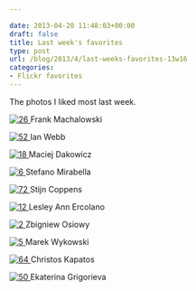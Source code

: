 ```yaml
---

date: 2013-04-20 11:48:03+00:00
draft: false
title: Last week's favorites
type: post
url: /blog/2013/4/last-weeks-favorites-13w16
categories:
- Flickr favorites
---
```


The photos I liked most last week.

[![26](http://farm9.staticflickr.com/8380/8633659883_8e16ff3016_b.jpg)
](http://www.flickr.com/photos/44528126@N03/8633659883)
Frank Machalowski





[![52](http://farm9.staticflickr.com/8526/8644487219_5db4115a50_b.jpg)
](http://www.flickr.com/photos/30427198@N00/8644487219)
Ian Webb





[![18](http://farm9.staticflickr.com/8236/8397514777_25f05b60b3_b.jpg)
](http://www.flickr.com/photos/68898571@N00/8397514777)
Maciej Dakowicz





[![6](http://farm9.staticflickr.com/8116/8651762930_09c069c726_b.jpg)
](http://www.flickr.com/photos/81960417@N04/8651762930)
Stefano Mirabella





[![72](http://farm9.staticflickr.com/8540/8649324892_05d39f02a7_b.jpg)
](http://www.flickr.com/photos/62806720@N00/8649324892)
Stijn Coppens





[![12](http://farm9.staticflickr.com/8115/8656497816_3f7e20e415_b.jpg)
](http://www.flickr.com/photos/54876798@N02/8656497816)
Lesley Ann Ercolano





[![2](http://farm9.staticflickr.com/8524/8648643152_e2ca7de459_b.jpg)
](http://www.flickr.com/photos/30382413@N08/8648643152)
Zbigniew Osiowy





[![5](http://farm3.staticflickr.com/2635/3895121407_5b0742904f_b.jpg)
](http://www.flickr.com/photos/8975701@N07/3895121407)
Marek Wykowski





[![64](http://farm9.staticflickr.com/8398/8648152636_b93d8d525b_b.jpg)
](http://www.flickr.com/photos/58897187@N02/8648152636)
Christos Kapatos





[![50](http://farm9.staticflickr.com/8391/8644040323_728030969a_b.jpg)
](http://www.flickr.com/photos/28857075@N08/8644040323)
Ekaterina Grigorieva
